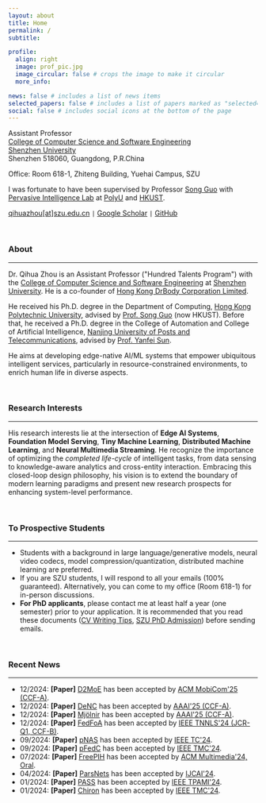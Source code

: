 ```yaml
---
layout: about
title: Home
permalink: /
subtitle: 

profile:
  align: right
  image: prof_pic.jpg
  image_circular: false # crops the image to make it circular
  more_info: 

news: false # includes a list of news items
selected_papers: false # includes a list of papers marked as "selected={true}"
social: false # includes social icons at the bottom of the page
---
```




<script>
var _hmt = _hmt || [];
(function() {
  var hm = document.createElement("script");
  hm.src = "https://hm.baidu.com/hm.js?e1fbc51bf0047233391b8fc6e4db66ac";
  var s = document.getElementsByTagName("script")[0]; 
  s.parentNode.insertBefore(hm, s);
})();
</script>




Assistant Professor  
[College of Computer Science and Software Engineering](https://csse.szu.edu.cn/pages/user/index?id=1309)  
[Shenzhen University](https://www.szu.edu.cn/)  
Shenzhen 518060, Guangdong, P.R.China  

Office: Room 618-1, Zhiteng Building, Yuehai Campus, SZU

I was fortunate to have been supervised by Professor [Song Guo](https://cse.hkust.edu.hk/admin/people/faculty/profile/songguo) with [Pervasive Intelligence Lab](https://hkpeilab.github.io/) at [PolyU](https://www.polyu.edu.hk/) and [HKUST](https://hkust.edu.hk/).

[qihuazhou[at]szu.edu.cn](mailto:qihuazhou[at]szu.edu.cn) <code>&#124;</code> [Google Scholar](https://scholar.google.com/citations?user=vsD8e8QAAAAJ) <code>&#124;</code> [GitHub](https://github.com/kimihe)


<!-- > <span style="font-size:11pt; color:#A8A8A8"> *"I never think of the future. It comes soon enough." — Albert Einstein*</span>   -->



&nbsp;

### About
---

Dr. Qihua Zhou is an Assistant Professor ("Hundred Talents Program") with the [College of Computer Science and Software Engineering](https://csse.szu.edu.cn/pages/user/index?id=1309) at [Shenzhen University](https://www.szu.edu.cn/). He is a co-founder of [Hong Kong DrBody Corporation Limited](https://zerodrbody.wixsite.com/drbody).

He received his Ph.D. degree in the Department of Computing, [Hong Kong Polytechnic University](https://www.polyu.edu.hk/), advised by [Prof. Song Guo](https://cse.hkust.edu.hk/admin/people/faculty/profile/songguo) (now HKUST).
Before that, he received a Ph.D. degree in the College of Automation and College of Artificial Intelligence, [Nanjing University of Posts and Telecommunications](https://www.njupt.edu.cn/), advised by [Prof. Yanfei Sun](https://yjs.njupt.edu.cn/dsgl/nocontrol/college/dsfcxq.htm?dsJbxxId=9B9D05C52D3F2DCFE050007F01006EFE). 
<!-- and [Prof. Kun Wang](https://sme.fudan.edu.cn/60/2f/c31133a352303/page.htm). -->

He aims at developing edge-native AI/ML systems that empower ubiquitous intelligent services, particularly in resource-constrained environments, to enrich human life in diverse aspects.

<!-- He is a co-founder of [Hong Kong DrBody Corporation Limited](https://zerodrbody.wixsite.com/drbody). -->



&nbsp;  

### Research Interests
---

His research interests lie at the intersection of **Edge AI Systems**, **Foundation Model Serving**, **Tiny Machine Learning**, **Distributed Machine Learning**, and **Neural Multimedia Streaming**. 
He recognize the importance of optimizing the *completed life-cycle* of intelligent tasks, from data sensing to knowledge-aware analytics and cross-entity interaction. 
Embracing this closed-loop design philosophy, his vision is to extend the boundary of modern learning paradigms and present new research prospects for enhancing system-level performance.

<!-- His research outcomes cover a broad spectrum, ranging from *theory* to *implementation*, with a primary focus on three key aspects. -->




&nbsp;

### To Prospective Students
---

* Students with a background in large language/generative models, neural video codecs, model compression/quantization, distributed machine learning are preferred.
* If you are SZU students, I will respond to all your emails (100% guaranteed). Alternatively, you can come to my office (Room 618-1) for in-person discussions.
* **For PhD applicants**, please contact me at least half a year (one semester) prior to your application. It is recommended that you read these documents ([CV Writing Tips](https://www.discoverphds.com/advice/applying/cv-for-phd-application), [SZU PhD Admission](https://yz.szu.edu.cn/info/1011/12703.htm)) before sending emails.




&nbsp;  

### Recent News
---

* 12/2024: **[Paper]** [D2MoE](https://www.sigmobile.org/mobicom/2025/cfp.html) has been accepted by [ACM MobiCom'25 (CCF-A)](https://www.sigmobile.org/mobicom/2025/cfp.html).  
* 12/2024: **[Paper]** [DeNC](https://aaai.org/conference/aaai/aaai-25/) has been accepted by [AAAI'25 (CCF-A)](https://aaai.org/conference/aaai/aaai-25/).  
* 12/2024: **[Paper]** [Mjölnir](https://aaai.org/conference/aaai/aaai-25/) has been accepted by [AAAI'25 (CCF-A)](https://aaai.org/conference/aaai/aaai-25/).  
* 12/2024: **[Paper]** [FedFoA](https://ieeexplore.ieee.org/xpl/RecentIssue.jsp?punumber=5962385) has been accepted by [IEEE TNNLS'24 (JCR-Q1, CCF-B)](https://ieeexplore.ieee.org/xpl/RecentIssue.jsp?punumber=5962385).  
* 09/2024: **[Paper]** [pNAS](https://xplorestaging.ieee.org/xpl/aboutJournal.jsp?punumber=12) has been accepted by [IEEE TC'24](https://xplorestaging.ieee.org/xpl/aboutJournal.jsp?punumber=12).   
* 09/2024: **[Paper]** [pFedC](https://ieeexplore.ieee.org/xpl/RecentIssue.jsp?punumber=7755) has been accepted by [IEEE TMC'24](https://ieeexplore.ieee.org/xpl/RecentIssue.jsp?punumber=7755).  
* 07/2024: **[Paper]** [FreePIH](https://openreview.net/pdf?id=de7GoqU3Uv) has been accepted by [ACM Multimedia'24, Oral](https://2024.acmmm.org/).   
* 04/2024: **[Paper]** [ParsNets](https://arxiv.org/pdf/2312.09709) has been accepted by [IJCAI'24](https://ijcai24.org/).  
* 01/2024: **[Paper]** [PASS](https://ieeexplore.ieee.org/document/10381763) has been accepted by [IEEE TPAMI'24](https://ieeexplore.ieee.org/xpl/RecentIssue.jsp?punumber=34).   
* 01/2024: **[Paper]** [Chiron](https://ieeexplore.ieee.org/document/10382540) has been accepted by [IEEE TMC'24](https://ieeexplore.ieee.org/xpl/RecentIssue.jsp?punumber=7755).   

